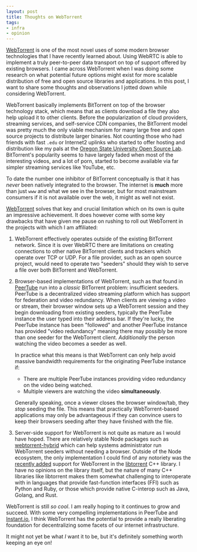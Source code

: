 ```yaml
---
layout: post
title: Thoughts on WebTorrent
tags:
- infra
- opinion
---
```


[WebTorrent](https://webtorrent.io)
is one of the most novel uses of some modern browser technologies that I have
recently learned about.  Using WebRTC is able to implement a truly
peer-to-peer data transport on top of support offered by existing browsers. I
came across WebTorrent when I was doing some research on what potential future
options might exist for more scalable distribution of free and open source
libraries and applications. In this post, I want to share some thoughts and
observations I jotted down while considering WebTorrent.

WebTorrent basically implements BitTorrent on top of the browser technology
stack, which means that as clients download a file they also help upload it to
other clients. Before the popularization of cloud providers, streaming
services, and self-service CDN companies, the BitTorrent model was pretty much
the only viable mechanism for many large free and open source projects to
distribute larger binaries. Not counting those who had friends with fast `.edu` or Internet2 uplinks who started to offer hosting and distribution like my pals at the [Oregon State University Open Source Lab](https://osuosl.org).
BitTorrent's popularity seems to have largely faded when most of the
interesting videos, and a lot of porn, started to become available via far
simpler streaming services like YouTube, etc.

To date the number one inhibitor of BitTorrent conceptually is that it has
*never* been natively integrated to the browser. The internet is **much** more
than just `www` and what we see in the browser, but for most mainstream
consumers if it is not available over the web, it might as well not exist.


[WebTorrent](https://webtorrent.io/faq) solves that key and crucial limitation
which on its own is quite an impressive achievement. It does however come with
some key drawbacks that have given me pause on rushing to roll out WebTorrent
in the projects with which I am affiliated:

1. WebTorrent effectively operates outside of the existing BitTorrent network.
   Since it is over WebRTC there are limitations on creating connections to
   other native BitTorrent clients and trackers which operate over TCP or UDP.
   For a file provider, such as an open source project, would need to operate
   two "seeders" should they wish to serve a file over both BitTorrent and
   WebTorrent.
2. Browser-based implementations of WebTorrent, such as that found in [PeerTube](https://github.com/Chocobozzz/PeerTube)
   run into a _classic_ BitTorrent problem: insufficient seeders. PeerTube is a
   decentralized video streaming platform which has support for federation and
   video redundancy. When clients are viewing a video or stream, their browser
   window sets up a WebTorrent session and they begin downloading from existing
   seeders, typically the PeerTube instance the user typed into their address
   bar. If they're lucky, the PeerTube instance has been "followed" and another
   PeerTube instance has provided "video redundancy" meaning there may possibly
   be more than one seeder for the WebTorrent client. _Additionally_ the person
   watching the video becomes a seeder as well. 
   
   In practice what this means is that WebTorrent can only help avoid massive
   bandwidth requirements for the originating PeerTube instance if:
     * There are multiple PeerTube instances providing video redundancy on the video being watched.
     * Multiple viewers are watching the video **simultaneously**.

   Generally speaking, once a viewer closes the browser window/tab, they _stop_
   seeding the file. This means that practically WebTorrent-based applications
   may only be advantageous if they can convince users to keep their browsers
   seeding after they have finished with the file.
3. Server-side support for WebTorrent is not quite as mature as I would have
   hoped. There are relatively stable Node packages such as
   [webtorrent-hybrid](https://npmjs.com/package/webtorrent-hybrid) which can
   help systems administrator run WebTorrent seeders without needing a browser.
   Outside of the Node ecosystem, the only implementation I could find of any
   notoriety was the [recently
   added](https://feross.org/libtorrent-webtorrent/) support for WebTorrent in
   the [libtorrent](https://www.libtorrent.org/) C++ library. I have no
   opinions on the library itself, but the nature of many C++ libraries like
   libtorrent makes them somewhat challenging to interoperate with in languages
   that provide fast-function interfaces (FFI) such as Python and Ruby, or
   those which provide native C-interop such as Java, Golang, and Rust. 

WebTorrent is still _so cool_. I am really hoping to it continues to grow and
succeed. With some very compelling implementations in PeerTube and
[Instant.io](https://instant.io/), I think WebTorrent has the potential to
provide a really liberating foundation for decentralizing some facets of our
internet infrastructure.

It might not yet be what _I_ want it to be, but it's definitely something worth
keeping an eye on!
